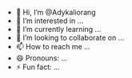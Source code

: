 - 👋 Hi, I’m @Adykaliorang
- 👀 I’m interested in ...
- 🌱 I’m currently learning ...
- 💞️ I’m looking to collaborate on ...
- 📫 How to reach me ...
- 😄 Pronouns: ...
- ⚡ Fun fact: ...

<!---
Adykaliorang/Adykaliorang is a ✨ special ✨ repository because its `README.md` (this file) appears on your GitHub profile.
You can click the Preview link to take a look at your changes.
--->

